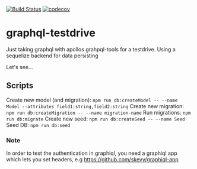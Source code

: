[![Build Status](https://travis-ci.org/kriswep/graphql-testdrive.svg?branch=master)](https://travis-ci.org/kriswep/graphql-testdrive) [![codecov](https://codecov.io/gh/kriswep/graphql-testdrive/branch/master/graph/badge.svg)](https://codecov.io/gh/kriswep/graphql-testdrive)

# graphql-testdrive

Just taking graphql with apollos grahpql-tools for a testdrive. Using a sequelize backend for data persisting

Let's see...

## Scripts

Create new model (and migration): `npm run db:createModel -- --name Model --attributes field1:string,field2:string`
Create new migration: `npm run db:createMigration -- --name migration-name`
Run migrations: `npm run db:migrate`
Create new seed: `npm run db:createSeed -- --name Seed`
Seed DB: `npm run db:seed`


### Note
In order to test the authentication in graphiql, you need a graphiql app which lets you set headers, e.g https://github.com/skevy/graphiql-app


